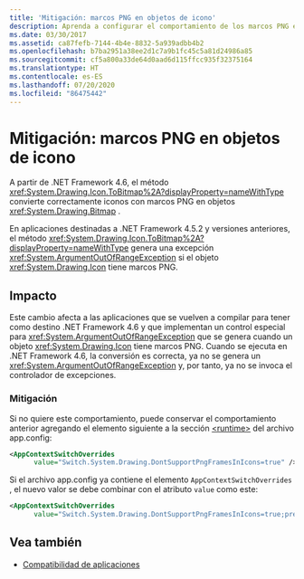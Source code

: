 ```yaml
---
title: 'Mitigación: marcos PNG en objetos de icono'
description: Aprenda a configurar el comportamiento de los marcos PNG en objetos de icono si el nuevo comportamiento incluido en .NET Framework 4.6 y versiones posteriores no es el deseado.
ms.date: 03/30/2017
ms.assetid: ca87fefb-7144-4b4e-8832-5a939adbb4b2
ms.openlocfilehash: b7ba2951a38ee2d1c7a9b1fc45c5a81d24986a85
ms.sourcegitcommit: cf5a800a33de64d0aad6d115ffcc935f32375164
ms.translationtype: HT
ms.contentlocale: es-ES
ms.lasthandoff: 07/20/2020
ms.locfileid: "86475442"
---
```

# <a name="mitigation-png-frames-in-icon-objects"></a>Mitigación: marcos PNG en objetos de icono
A partir de .NET Framework 4.6, el método <xref:System.Drawing.Icon.ToBitmap%2A?displayProperty=nameWithType> convierte correctamente iconos con marcos PNG en objetos <xref:System.Drawing.Bitmap> .  
  
 En aplicaciones destinadas a .NET Framework 4.5.2 y versiones anteriores, el método <xref:System.Drawing.Icon.ToBitmap%2A?displayProperty=nameWithType> genera una excepción <xref:System.ArgumentOutOfRangeException> si el objeto <xref:System.Drawing.Icon> tiene marcos PNG.  
  
## <a name="impact"></a>Impacto  
 Este cambio afecta a las aplicaciones que se vuelven a compilar para tener como destino .NET Framework 4.6 y que implementan un control especial para <xref:System.ArgumentOutOfRangeException> que se genera cuando un objeto <xref:System.Drawing.Icon> tiene marcos PNG. Cuando se ejecuta en .NET Framework 4.6, la conversión es correcta, ya no se genera un <xref:System.ArgumentOutOfRangeException> y, por tanto, ya no se invoca el controlador de excepciones.  
  
### <a name="mitigation"></a>Mitigación  
 Si no quiere este comportamiento, puede conservar el comportamiento anterior agregando el elemento siguiente a la sección [\<runtime>](../configure-apps/file-schema/runtime/runtime-element.md) del archivo app.config:  
  
```xml  
<AppContextSwitchOverrides
      value="Switch.System.Drawing.DontSupportPngFramesInIcons=true" />  
```  
  
 Si el archivo app.config ya contiene el elemento `AppContextSwitchOverrides` , el nuevo valor se debe combinar con el atributo `value` como este:  
  
```xml  
<AppContextSwitchOverrides
      value="Switch.System.Drawing.DontSupportPngFramesInIcons=true;previous key=previous-value" />
```
  
## <a name="see-also"></a>Vea también

- [Compatibilidad de aplicaciones](application-compatibility.md)
